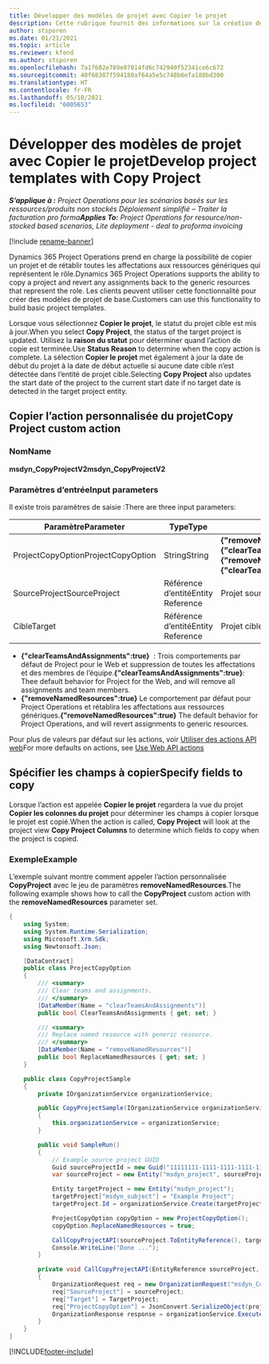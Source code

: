 ```yaml
---
title: Développer des modèles de projet avec Copier le projet
description: Cette rubrique fournit des informations sur la création de modèles de projet à l’aide de l’action personnalisée Copier le projet.
author: stsporen
ms.date: 01/21/2021
ms.topic: article
ms.reviewer: kfend
ms.author: stsporen
ms.openlocfilehash: 7a1f602e789e07014fd6c742940f52341ce6c672
ms.sourcegitcommit: 40f68387f594180af64a5e5c748b6efa188bd300
ms.translationtype: HT
ms.contentlocale: fr-FR
ms.lasthandoff: 05/10/2021
ms.locfileid: "6005653"
---
```

# <a name="develop-project-templates-with-copy-project"></a><span data-ttu-id="0acfb-103">Développer des modèles de projet avec Copier le projet</span><span class="sxs-lookup"><span data-stu-id="0acfb-103">Develop project templates with Copy Project</span></span>

<span data-ttu-id="0acfb-104">_**S’applique à :** Project Operations pour les scénarios basés sur les ressources/produits non stockés Déploiement simplifié – Traiter la facturation pro forma_</span><span class="sxs-lookup"><span data-stu-id="0acfb-104">_**Applies To:** Project Operations for resource/non-stocked based scenarios, Lite deployment - deal to proforma invoicing_</span></span>

[!include [rename-banner](~/includes/cc-data-platform-banner.md)]

<span data-ttu-id="0acfb-105">Dynamics 365 Project Operations prend en charge la possibilité de copier un projet et de rétablir toutes les affectations aux ressources génériques qui représentent le rôle.</span><span class="sxs-lookup"><span data-stu-id="0acfb-105">Dynamics 365 Project Operations supports the ability to copy a project and revert any assignments back to the generic resources that represent the role.</span></span> <span data-ttu-id="0acfb-106">Les clients peuvent utiliser cette fonctionnalité pour créer des modèles de projet de base.</span><span class="sxs-lookup"><span data-stu-id="0acfb-106">Customers can use this functionality to build basic project templates.</span></span>

<span data-ttu-id="0acfb-107">Lorsque vous sélectionnez **Copier le projet**, le statut du projet cible est mis à jour.</span><span class="sxs-lookup"><span data-stu-id="0acfb-107">When you select **Copy Project**, the status of the target project is updated.</span></span> <span data-ttu-id="0acfb-108">Utilisez la **raison du statut** pour déterminer quand l’action de copie est terminée.</span><span class="sxs-lookup"><span data-stu-id="0acfb-108">Use **Status Reason** to determine when the copy action is complete.</span></span> <span data-ttu-id="0acfb-109">La sélection **Copier le projet** met également à jour la date de début du projet à la date de début actuelle si aucune date cible n’est détectée dans l’entité de projet cible.</span><span class="sxs-lookup"><span data-stu-id="0acfb-109">Selecting **Copy Project** also updates the start date of the project to the current start date if no target date is detected in the target project entity.</span></span>

## <a name="copy-project-custom-action"></a><span data-ttu-id="0acfb-110">Copier l’action personnalisée du projet</span><span class="sxs-lookup"><span data-stu-id="0acfb-110">Copy Project custom action</span></span> 

### <a name="name"></a><span data-ttu-id="0acfb-111">Nom</span><span class="sxs-lookup"><span data-stu-id="0acfb-111">Name</span></span> 

<span data-ttu-id="0acfb-112">**msdyn_CopyProjectV2**</span><span class="sxs-lookup"><span data-stu-id="0acfb-112">**msdyn_CopyProjectV2**</span></span>

### <a name="input-parameters"></a><span data-ttu-id="0acfb-113">Paramètres d’entrée</span><span class="sxs-lookup"><span data-stu-id="0acfb-113">Input parameters</span></span>
<span data-ttu-id="0acfb-114">Il existe trois paramètres de saisie :</span><span class="sxs-lookup"><span data-stu-id="0acfb-114">There are three input parameters:</span></span>

| <span data-ttu-id="0acfb-115">Paramètre</span><span class="sxs-lookup"><span data-stu-id="0acfb-115">Parameter</span></span>          | <span data-ttu-id="0acfb-116">Type</span><span class="sxs-lookup"><span data-stu-id="0acfb-116">Type</span></span>   | <span data-ttu-id="0acfb-117">Valeurs</span><span class="sxs-lookup"><span data-stu-id="0acfb-117">Values</span></span>                                                   | 
|--------------------|--------|----------------------------------------------------------|
| <span data-ttu-id="0acfb-118">ProjectCopyOption</span><span class="sxs-lookup"><span data-stu-id="0acfb-118">ProjectCopyOption</span></span>  | <span data-ttu-id="0acfb-119">String</span><span class="sxs-lookup"><span data-stu-id="0acfb-119">String</span></span> | <span data-ttu-id="0acfb-120">**{"removeNamedResources":true}** ou **{"clearTeamsAndAssignments":true}**</span><span class="sxs-lookup"><span data-stu-id="0acfb-120">**{"removeNamedResources":true}** or **{"clearTeamsAndAssignments":true}**</span></span> |
| <span data-ttu-id="0acfb-121">SourceProject</span><span class="sxs-lookup"><span data-stu-id="0acfb-121">SourceProject</span></span>      | <span data-ttu-id="0acfb-122">Référence d’entité</span><span class="sxs-lookup"><span data-stu-id="0acfb-122">Entity Reference</span></span> | <span data-ttu-id="0acfb-123">Projet source</span><span class="sxs-lookup"><span data-stu-id="0acfb-123">Source Project</span></span> |
| <span data-ttu-id="0acfb-124">Cible</span><span class="sxs-lookup"><span data-stu-id="0acfb-124">Target</span></span>             | <span data-ttu-id="0acfb-125">Référence d’entité</span><span class="sxs-lookup"><span data-stu-id="0acfb-125">Entity Reference</span></span> | <span data-ttu-id="0acfb-126">Projet cible</span><span class="sxs-lookup"><span data-stu-id="0acfb-126">Target Project</span></span> |


- <span data-ttu-id="0acfb-127">**{"clearTeamsAndAssignments":true}**  : Trois comportements par défaut de Project pour le Web et suppression de toutes les affectations et des membres de l’équipe.</span><span class="sxs-lookup"><span data-stu-id="0acfb-127">**{"clearTeamsAndAssignments":true}**: Thee default behavior for Project for the Web, and will remove all assignments and team members.</span></span>
- <span data-ttu-id="0acfb-128">**{"removeNamedResources":true}** Le comportement par défaut pour Project Operations et rétablira les affectations aux ressources génériques.</span><span class="sxs-lookup"><span data-stu-id="0acfb-128">**{"removeNamedResources":true}** The default behavior for Project Operations, and will revert assignments to generic resources.</span></span>

<span data-ttu-id="0acfb-129">Pour plus de valeurs par défaut sur les actions, voir [Utiliser des actions API web](/powerapps/developer/common-data-service/webapi/use-web-api-actions)</span><span class="sxs-lookup"><span data-stu-id="0acfb-129">For more defaults on actions, see [Use Web API actions](/powerapps/developer/common-data-service/webapi/use-web-api-actions)</span></span>

## <a name="specify-fields-to-copy"></a><span data-ttu-id="0acfb-130">Spécifier les champs à copier</span><span class="sxs-lookup"><span data-stu-id="0acfb-130">Specify fields to copy</span></span> 
<span data-ttu-id="0acfb-131">Lorsque l’action est appelée **Copier le projet** regardera la vue du projet **Copier les colonnes du projet** pour déterminer les champs à copier lorsque le projet est copié.</span><span class="sxs-lookup"><span data-stu-id="0acfb-131">When the action is called, **Copy Project** will look at the project view **Copy Project Columns** to determine which fields to copy when the project is copied.</span></span>


### <a name="example"></a><span data-ttu-id="0acfb-132">Exemple</span><span class="sxs-lookup"><span data-stu-id="0acfb-132">Example</span></span>
<span data-ttu-id="0acfb-133">L’exemple suivant montre comment appeler l’action personnalisée **CopyProject** avec le jeu de paramètres **removeNamedResources**.</span><span class="sxs-lookup"><span data-stu-id="0acfb-133">The following example shows how to call the **CopyProject** custom action with the **removeNamedResources** parameter set.</span></span>
```C#
{
    using System;
    using System.Runtime.Serialization;
    using Microsoft.Xrm.Sdk;
    using Newtonsoft.Json;

    [DataContract]
    public class ProjectCopyOption
    {
        /// <summary>
        /// Clear teams and assignments.
        /// </summary>
        [DataMember(Name = "clearTeamsAndAssignments")]
        public bool ClearTeamsAndAssignments { get; set; }

        /// <summary>
        /// Replace named resource with generic resource.
        /// </summary>
        [DataMember(Name = "removeNamedResources")]
        public bool ReplaceNamedResources { get; set; }
    }

    public class CopyProjectSample
    {
        private IOrganizationService organizationService;

        public CopyProjectSample(IOrganizationService organizationService)
        {
            this.organizationService = organizationService;
        }

        public void SampleRun()
        {
            // Example source project GUID
            Guid sourceProjectId = new Guid("11111111-1111-1111-1111-111111111111");
            var sourceProject = new Entity("msdyn_project", sourceProjectId);

            Entity targetProject = new Entity("msdyn_project");
            targetProject["msdyn_subject"] = "Example Project";
            targetProject.Id = organizationService.Create(targetProject);

            ProjectCopyOption copyOption = new ProjectCopyOption();
            copyOption.ReplaceNamedResources = true;

            CallCopyProjectAPI(sourceProject.ToEntityReference(), targetProject.ToEntityReference(), copyOption);
            Console.WriteLine("Done ...");
        }

        private void CallCopyProjectAPI(EntityReference sourceProject, EntityReference TargetProject, ProjectCopyOption projectCopyOption)
        {
            OrganizationRequest req = new OrganizationRequest("msdyn_CopyProjectV2");
            req["SourceProject"] = sourceProject;
            req["Target"] = TargetProject;
            req["ProjectCopyOption"] = JsonConvert.SerializeObject(projectCopyOption);
            OrganizationResponse response = organizationService.Execute(req);
        }
    }
}
```


[!INCLUDE[footer-include](../includes/footer-banner.md)]